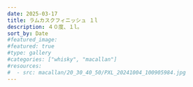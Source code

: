 ```yaml
---
date: 2025-03-17
title: ラムカスクフィニッシュ １l
description: ４０度、１l。
sort_by: Date
#featured_image: 
#featured: true
#type: gallery
#categories: ["whisky", "macallan"]
#resources:
#  - src: macallan/20_30_40_50/PXL_20241004_100905984.jpg
---
```

